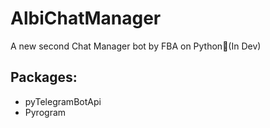 # AlbiChatManager
A new second Chat Manager bot by FBA on Python🧿(In Dev)

## Packages:
- pyTelegramBotApi
- Pyrogram
